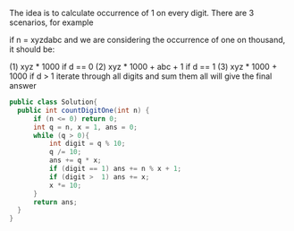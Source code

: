 The idea is to calculate occurrence of 1 on every digit. There are 3 scenarios, for example

if n = xyzdabc
and we are considering the occurrence of one on thousand, it should be:

(1) xyz * 1000                     if d == 0
(2) xyz * 1000 + abc + 1           if d == 1
(3) xyz * 1000 + 1000              if d > 1
iterate through all digits and sum them all will give the final answer

```java
public class Solution{
  public int countDigitOne(int n) {
      if (n <= 0) return 0;
      int q = n, x = 1, ans = 0;
      while (q > 0){
          int digit = q % 10;
          q /= 10;
          ans += q * x;
          if (digit == 1) ans += n % x + 1;
          if (digit >  1) ans += x;
          x *= 10;
      }
      return ans;
  }
}
```
